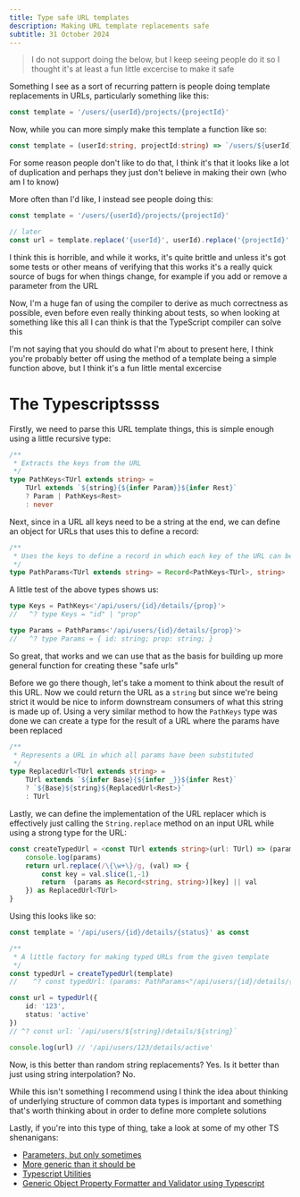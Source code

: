 ```yaml
---
title: Type safe URL templates
description: Making URL template replacements safe
subtitle: 31 October 2024
---
```


> I do not support doing the below, but I keep seeing people do it so I thought it's at least a fun little excercise to make it safe

Something I see as a sort of recurring pattern is people doing template replacements in URLs, particularly something like this:

```ts
const template = '/users/{userId}/projects/{projectId}'
```

Now, while you can more simply make this template a function like so:

```ts
const template = (userId:string, projectId:string) => `/users/${userId}/projects/${projectId}`
```

For some reason people don't like to do that, I think it's that it looks like a lot of duplication and perhaps they just don't believe in making their own (who am I to know)

More often than I'd like, I instead see people doing this:

```ts
const template = '/users/{userId}/projects/{projectId}'

// later
const url = template.replace('{userId}', userId).replace('{projectId}', projectId)
```

I think this is horrible, and while it works, it's quite brittle and unless it's got some tests or other means of verifying that this works it's a really quick source of bugs for when things change, for example if you add or remove a parameter from the URL

Now, I'm a huge fan of using the compiler to derive as much correctness as possible, even before even really thinking about tests, so when looking at something like this all I can think is that the TypeScript compiler can solve this

I'm not saying that you should do what I'm about to present here, I think you're probably better off using the method of a template being a simple function above, but I think it's a fun little mental excercise

# The Typescriptssss

Firstly, we need to parse this URL template things, this is simple enough using a little recursive type:

```ts
/**
 * Extracts the keys from the URL
 */
type PathKeys<TUrl extends string> = 
    TUrl extends `${string}{${infer Param}}${infer Rest}` 
    ? Param | PathKeys<Rest> 
    : never
```

Next, since in a URL all keys need to be a string at the end, we can define an object for URLs that uses this to define a record:

```ts
/**
 * Uses the keys to define a record in which each key of the URL can be assigned to a string
 */
type PathParams<TUrl extends string> = Record<PathKeys<TUrl>, string>
```

A little test of the above types shows us:

```ts
type Keys = PathKeys<'/api/users/{id}/details/{prop}'>
//   ^? type Keys = "id" | "prop"

type Params = PathParams<'/api/users/{id}/details/{prop}'>
//   ^? type Params = { id: string; prop: string; }
```

So great, that works and we can use that as the basis for building up more general function for creating these "safe urls"

Before we go there though, let's take a moment to think about the result of this URL. Now we could return the URL as a `string` but since we're being strict it would be nice to inform downstream consumers of what this string is made up of. Using a very similar method to how the `PathKeys` type was done we can create a type for the result of a URL where the params have been replaced

```ts
/**
 * Represents a URL in which all params have been substituted
 */
type ReplacedUrl<TUrl extends string> = 
    TUrl extends `${infer Base}{${infer _}}${infer Rest}` 
    ? `${Base}${string}${ReplacedUrl<Rest>}` 
    : TUrl
```

Lastly, we can define the implementation of the URL replacer which is effectively just calling the `String.replace` method on an input URL while using a strong type for the URL:

```ts
const createTypedUrl = <const TUrl extends string>(url: TUrl) => (params: PathParams<TUrl>) => {
    console.log(params)
    return url.replace(/\{\w+\}/g, (val) => {
        const key = val.slice(1,-1)
        return  (params as Record<string, string>)[key] || val
    }) as ReplacedUrl<TUrl>
}
```

Using this looks like so:

```ts
const template = '/api/users/{id}/details/{status}' as const

/**
 * A little factory for making typed URLs from the given template
 */
const typedUrl = createTypedUrl(template)
//    ^? const typedUrl: (params: PathParams<"/api/users/{id}/details/{status}">) => string

const url = typedUrl({
    id: '123',
    status: 'active'
})
// ^? const url: `/api/users/${string}/details/${string}`

console.log(url) // '/api/users/123/details/active'
```

Now, is this better than random string replacements? Yes. Is it better than just using string interpolation? No.

While this isn't something I recommend using I think the idea about thinking of underlying structure of common data types is important and something that's worth thinking about in order to define more complete solutions 

Lastly, if you're into this type of thing, take a look at some of my other TS shenanigans:

- [Parameters, but only sometimes](/blog/2024/16-08/optional-parameters-and-overloads-in-typescript)
- [More generic than it should be](/blog/2024/15-08/handling-complex-typescript-generics)
- [Typescript Utilities](/blog/2022/13-12/typescript-utilities)
- [Generic Object Property Formatter and Validator using Typescript](/blog/2023/09-05/generic-transformer-typescript)